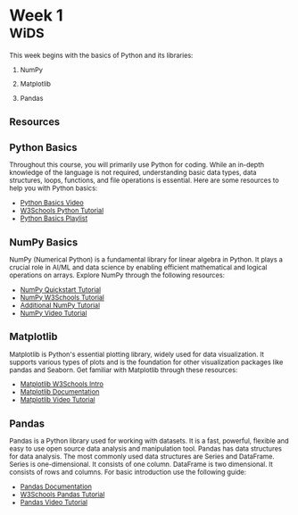 # Week 1 <br> <small>WiDS

This week begins with the basics of Python and its libraries:

1. NumPy

2. Matplotlib

3. Pandas

## **Resources**

## Python Basics

Throughout this course, you will primarily use Python for coding. While an in-depth knowledge of the language is not required, understanding basic data types, data structures, loops, functions, and file operations is essential. Here are some resources to help you with Python basics:

- [Python Basics Video](https://youtu.be/kqtD5dpn9C8?feature=shared)
- [W3Schools Python Tutorial](https://www.w3schools.com/python/)
- [Python Basics Playlist](https://youtube.com/playlist?list=PLzMcBGfZo4-mFu00qxl0a67RhjjZj3jXm&feature=shared)

## NumPy Basics

NumPy (Numerical Python) is a fundamental library for linear algebra in Python. It plays a crucial role in AI/ML and data science by enabling efficient mathematical and logical operations on arrays. Explore NumPy through the following resources:

- [NumPy Quickstart Tutorial](https://numpy.org/doc/stable/user/quickstart.html)
- [NumPy W3Schools Tutorial](https://www.w3schools.com/python/numpy/default.asp)
- [Additional NumPy Tutorial](https://cs231n.github.io/python-numpy-tutorial/)
- [NumPy Video Tutorial](https://youtu.be/QUT1VHiLmmI?feature=shared)

## Matplotlib

Matplotlib is Python's essential plotting library, widely used for data visualization. It supports various types of plots and is the foundation for other visualization packages like pandas and Seaborn. Get familiar with Matplotlib through these resources:

- [Matplotlib W3Schools Intro](https://www.w3schools.com/python/matplotlib_intro.asp)
- [Matplotlib Documentation](https://matplotlib.org/)
- [Matplotlib Video Tutorial](https://youtu.be/OZOOLe2imFo?feature=shared)

## Pandas

Pandas is a Python library used for working with datasets. It is a fast, powerful, flexible and easy to use open source data analysis and manipulation tool. Pandas has data structures for data analysis. The most commonly used data structures are Series and DataFrame. Series is one-dimensional. It consists of one column. DataFrame is two dimensional. It consists of rows and columns. For basic introduction use the following guide:

- [Pandas Documentation](https://pandas.pydata.org/)
- [W3Schools Pandas Tutorial](https://www.w3schools.com/python/pandas/default.asp)
- [Pandas Video Tutorial](https://youtu.be/vmEHCJofslg?feature=shared)